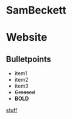 # SamBeckett
# Website

## Bulletpoints
- item1
- item2
- item3
- ~~Crossed~~
- **BOLD**

[stuff](SamBeckett0.github.io/stuff.html)
